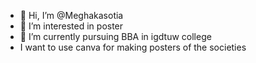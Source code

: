 - 👋 Hi, I’m @Meghakasotia
- 👀 I’m interested in poster 
- 🌱 I’m currently pursuing BBA in igdtuw college 
- I want to use canva for making posters
 of the societies 



